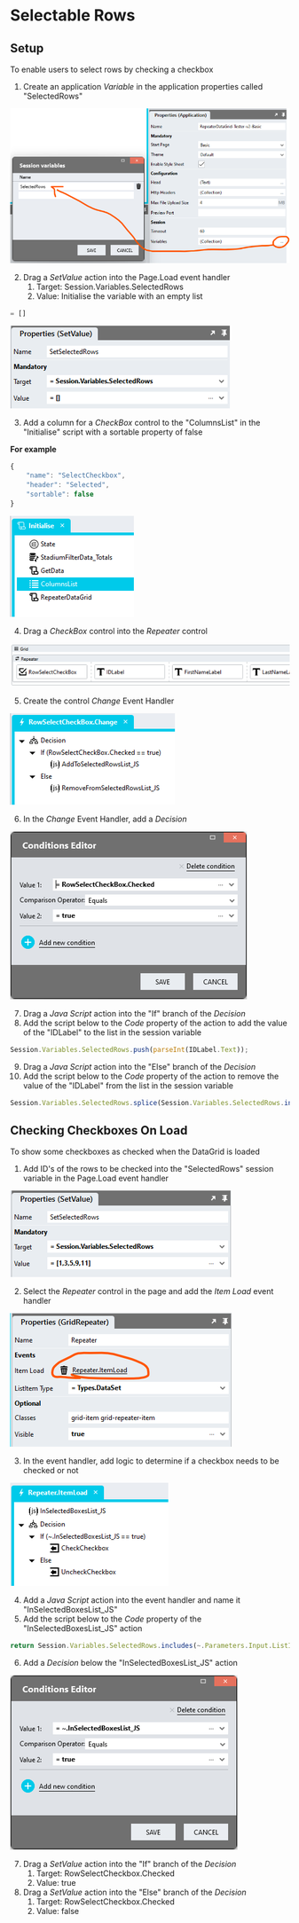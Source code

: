 # Selectable Rows

## Setup

To enable users to select rows by checking a checkbox

1. Create an application *Variable* in the application properties called "SelectedRows"

![](images/CreateSessionVar.png)

2. Drag a *SetValue* action into the Page.Load event handler
   1. Target: Session.Variables.SelectedRows
   2. Value: Initialise the variable with an empty list
```javascript
= []
```

![](images/RowSelectInitEmptyList.png)

3. Add a column for a *CheckBox* control to the "ColumnsList" in the "Initialise" script with a sortable property of false

**For example**
```javascript
{
	"name": "SelectCheckbox",
	"header": "Selected",
	"sortable": false
}
```

![](images/ColumnsListAdd.png)

4. Drag a *CheckBox* control into the *Repeater* control

![](images/CheckBoxControl.png)

5. Create the control *Change* Event Handler

![](images/RowSelectChangeEvent.png)

6. In the *Change* Event Handler, add a *Decision*

![](images/RowSelectDecision.png)

7. Drag a *Java Script* action into the "If" branch of the *Decision*
8. Add the script below to the *Code* property of the action to add the value of the "IDLabel" to the list in the session variable

```javascript
Session.Variables.SelectedRows.push(parseInt(IDLabel.Text));
```

9. Drag a *Java Script* action into the "Else" branch of the *Decision*
10. Add the script below to the *Code* property of the action to remove the value of the "IDLabel" from the list in the session variable

```javascript
Session.Variables.SelectedRows.splice(Session.Variables.SelectedRows.indexOf(parseInt(IDLabel.Text)), 1);
```

## Checking Checkboxes On Load

To show some checkboxes as checked when the DataGrid is loaded

1. Add ID's of the rows to be checked into the "SelectedRows" session variable in the Page.Load event handler

![](images/SetSelectedSessionVar.png)

2. Select the *Repeater* control in the page and add the *Item Load* event handler

![](images/RepeaterItemLoadEventHandlerCreate.png)

3. In the event handler, add logic to determine if a checkbox needs to be checked or not

![](images/RepItemAddEventHandlerActions.png)

4. Add a *Java Script* action into the event handler and name it "InSelectedBoxesList_JS"
5. Add the script below to the *Code* property of the "InSelectedBoxesList_JS" action

```javascript
return Session.Variables.SelectedRows.includes(~.Parameters.Input.ListItem.ID);
```

6. Add a *Decision* below the "InSelectedBoxesList_JS" action

![](images/CheckedBoxesDecision.png)

7. Drag a *SetValue* action into the "If" branch of the *Decision*
   1. Target: RowSelectCheckbox.Checked
   2. Value: true
8. Drag a *SetValue* action into the "Else" branch of the *Decision*
   1. Target: RowSelectCheckbox.Checked
   2. Value: false
